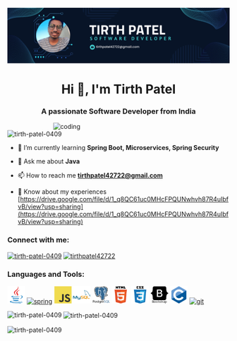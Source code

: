 ![logo](https://github.com/tirth-patel-0409/tirth-patel-0409/blob/main/Banner.png)

<h1 align="center">Hi 👋, I'm Tirth Patel</h1>
<h3 align="center">A passionate Software Developer from India</h3>

<img align="right" alt="coding" width="400" src="https://user-images.githubusercontent.com/55389276/140866485-8fb1c876-9a8f-4d6a-98dc-08c4981eaf70.gif">


<p align="left"> <img src="https://komarev.com/ghpvc/?username=tirth-patel-0409&label=Profile%20views&color=0e75b6&style=flat" alt="tirth-patel-0409" /> </p>

- 🌱 I’m currently learning **Spring Boot, Microservices, Spring Security**

- 💬 Ask me about **Java**

- 📫 How to reach me **tirthpatel42722@gmail.com**

- 📄 Know about my experiences [https://drive.google.com/file/d/1_q8QC61uc0MHcFPQUNwhvh87R4uIbfvB/view?usp=sharing](https://drive.google.com/file/d/1_q8QC61uc0MHcFPQUNwhvh87R4uIbfvB/view?usp=sharing)

<h3 align="left">Connect with me:</h3>
<p align="left">
<a href="https://linkedin.com/in/tirth-patel-0409" target="blank"><img align="center" src="https://raw.githubusercontent.com/rahuldkjain/github-profile-readme-generator/master/src/images/icons/Social/linked-in-alt.svg" alt="tirth-patel-0409" height="30" width="40" /></a>
<a href="https://www.hackerrank.com/tirthpatel42722" target="blank"><img align="center" src="https://raw.githubusercontent.com/rahuldkjain/github-profile-readme-generator/master/src/images/icons/Social/hackerrank.svg" alt="tirthpatel42722" height="30" width="40" /></a>
</p>

<h3 align="left">Languages and Tools:</h3>
<p align="left">
<a href="https://www.java.com" target="_blank" rel="noreferrer"> <img src="https://raw.githubusercontent.com/devicons/devicon/master/icons/java/java-original.svg" alt="java" width="40" height="40"/></a> 
<a href="https://spring.io/" target="_blank" rel="noreferrer"> <img src="https://www.vectorlogo.zone/logos/springio/springio-icon.svg" alt="spring" width="40" height="40"/></a> 
<a href="https://developer.mozilla.org/en-US/docs/Web/JavaScript" target="_blank" rel="noreferrer"> <img src="https://raw.githubusercontent.com/devicons/devicon/master/icons/javascript/javascript-original.svg" alt="javascript" width="40" height="40"/></a> 
<a href="https://www.mysql.com/" target="_blank" rel="noreferrer"> <img src="https://raw.githubusercontent.com/devicons/devicon/master/icons/mysql/mysql-original-wordmark.svg" alt="mysql" width="40" height="40"/></a> 
<a href="https://www.postgresql.org" target="_blank" rel="noreferrer"> <img src="https://raw.githubusercontent.com/devicons/devicon/master/icons/postgresql/postgresql-original-wordmark.svg" alt="postgresql" width="40" height="40"/></a>
<a href="https://www.w3.org/html/" target="_blank" rel="noreferrer"> <img src="https://raw.githubusercontent.com/devicons/devicon/master/icons/html5/html5-original-wordmark.svg" alt="html5" width="40" height="40"/></a> 
<a href="https://www.w3schools.com/css/" target="_blank" rel="noreferrer"> <img src="https://raw.githubusercontent.com/devicons/devicon/master/icons/css3/css3-original-wordmark.svg" alt="css3" width="40" height="40"/></a> 
<a href="https://getbootstrap.com" target="_blank" rel="noreferrer"> <img src="https://raw.githubusercontent.com/devicons/devicon/master/icons/bootstrap/bootstrap-plain-wordmark.svg" alt="bootstrap" width="40" height="40"/></a> 
<a href="https://www.cprogramming.com/" target="_blank" rel="noreferrer"> <img src="https://raw.githubusercontent.com/devicons/devicon/master/icons/c/c-original.svg" alt="c" width="40" height="40"/></a> 
<a href="https://git-scm.com/" target="_blank" rel="noreferrer"> <img src="https://www.vectorlogo.zone/logos/git-scm/git-scm-icon.svg" alt="git" width="40" height="40"/></a> 
</p>

<p><img align="left" src="https://github-readme-stats.vercel.app/api/top-langs?username=tirth-patel-0409&show_icons=true&locale=en&layout=compact" alt="tirth-patel-0409" /></p>

<p>&nbsp;<img align="center" src="https://github-readme-stats.vercel.app/api?username=tirth-patel-0409&show_icons=true&locale=en" alt="tirth-patel-0409" /></p>

<p><img align="center" src="https://github-readme-streak-stats.herokuapp.com/?user=tirth-patel-0409&" alt="tirth-patel-0409" /></p>
